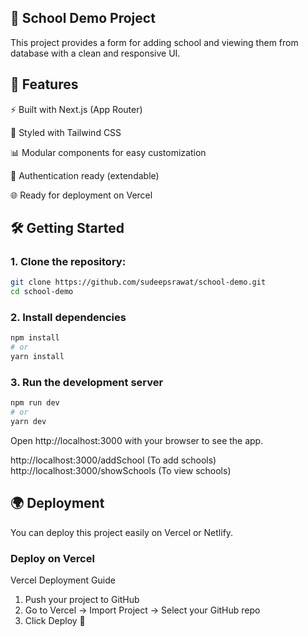 ## 🏫 School Demo Project

This project provides a form for adding school and viewing them from database with a clean and responsive UI.

## 🚀 Features

⚡ Built with Next.js (App Router)

🎨 Styled with Tailwind CSS

📊 Modular components for easy customization

🔐 Authentication ready (extendable)

🌐 Ready for deployment on Vercel

## 🛠️ Getting Started

### 1. Clone the repository:
```bash
git clone https://github.com/sudeepsrawat/school-demo.git
cd school-demo
```
### 2. Install dependencies
```bash
npm install
# or
yarn install
```
### 3. Run the development server
```bash
npm run dev
# or
yarn dev
```
Open http://localhost:3000
 with your browser to see the app.

http://localhost:3000/addSchool (To add schools)  
http://localhost:3000/showSchools (To view schools)


## 🌍 Deployment
You can deploy this project easily on Vercel or Netlify.

### Deploy on Vercel
Vercel Deployment Guide
1. Push your project to GitHub
2. Go to Vercel
 → Import Project → Select your GitHub repo
3. Click Deploy 🎉


